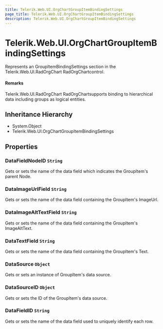 ```yaml
---
title: Telerik.Web.UI.OrgChartGroupItemBindingSettings
page_title: Telerik.Web.UI.OrgChartGroupItemBindingSettings
description: Telerik.Web.UI.OrgChartGroupItemBindingSettings
---
```


# Telerik.Web.UI.OrgChartGroupItemBindingSettings

Represents an GroupItemBindingSettings section in the Telerik.Web.UI.RadOrgChart RadOrgChartcontrol.

#### Remarks
Telerik.Web.UI.RadOrgChart RadOrgChartsupports binding to hierarchical data including groups as logical entities.

## Inheritance Hierarchy

* System.Object
* Telerik.Web.UI.OrgChartGroupItemBindingSettings

## Properties

###  DataFieldNodeID `String`

Gets or sets the name of the data field which indicates the GroupItem's parent Node.

###  DataImageUrlField `String`

Gets or sets the name of the data field containing the GroupItem's ImageUrl.

###  DataImageAltTextField `String`

Gets or sets the name of the data field containing the GroupItem's ImageAltText.

###  DataTextField `String`

Gets or sets the name of the data field containing the GroupItem's Text.

###  DataSource `Object`

Gets or sets an instance of GroupItem's data source.

###  DataSourceID `Object`

Gets or sets the ID of the GroupItem's data source.

###  DataFieldID `String`

Gets or sets the name of the data field used to uniquely identify each row.

